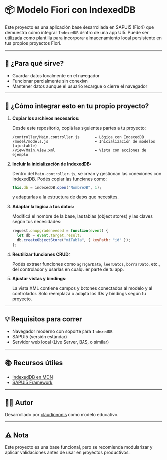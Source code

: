 # 📦 Modelo Fiori con IndexedDB

Este proyecto es una aplicación base desarrollada en SAPUI5 (Fiori) que demuestra cómo integrar `IndexedDB` dentro de una app UI5. Puede ser utilizada como plantilla para incorporar almacenamiento local persistente en tus propios proyectos Fiori.

---

## 🚀 ¿Para qué sirve?

- Guardar datos localmente en el navegador
- Funcionar parcialmente sin conexión
- Mantener datos aunque el usuario recargue o cierre el navegador

---

## 🧩 ¿Cómo integrar esto en tu propio proyecto?

1. **Copiar los archivos necesarios:**

   Desde este repositorio, copiá las siguientes partes a tu proyecto:

   ```
   /controller/Main.controller.js       ← Lógica con IndexedDB
   /model/models.js                     ← Inicialización de modelos (ajustable)
   /view/Main.view.xml                  ← Vista con acciones de ejemplo
   ```

2. **Incluir la inicialización de IndexedDB:**

   Dentro del `Main.controller.js`, se crean y gestionan las conexiones con IndexedDB. Podés copiar las funciones como:

   ```javascript
   this.db = indexedDB.open("NombreDB", 1);
   ```

   y adaptarlas a la estructura de datos que necesites.

3. **Adaptar la lógica a tus datos:**

   Modificá el nombre de la base, las tablas (object stores) y las claves según tus necesidades:

   ```javascript
   request.onupgradeneeded = function(event) {
     let db = event.target.result;
     db.createObjectStore("miTabla", { keyPath: "id" });
   };
   ```

4. **Reutilizar funciones CRUD:**

   Podés extraer funciones como `agregarDato`, `leerDatos`, `borrarDato`, etc., del controlador y usarlas en cualquier parte de tu app.

5. **Ajustar vistas y bindings:**

   La vista XML contiene campos y botones conectados al modelo y al controlador. Solo reemplazá o adaptá los IDs y bindings según tu proyecto.

---

## 💡 Requisitos para correr

- Navegador moderno con soporte para `IndexedDB`
- SAPUI5 (versión estándar)
- Servidor web local (Live Server, BAS, o similar)

---

## 📚 Recursos útiles

- [IndexedDB en MDN](https://developer.mozilla.org/es/docs/Web/API/IndexedDB_API)
- [SAPUI5 Framework](https://sapui5.hana.ondemand.com)

---

## 🧑‍💻 Autor

Desarrollado por [claudiononis](https://github.com/claudiononis) como modelo educativo.

---

## ⚠️ Nota

Este proyecto es una base funcional, pero se recomienda modularizar y aplicar validaciones antes de usar en proyectos productivos.
